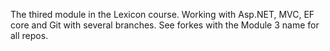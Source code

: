 The thired module in the Lexicon course.
Working with Asp.NET, MVC, EF core and Git with several branches.
See forkes with the Module 3 name for all repos.
